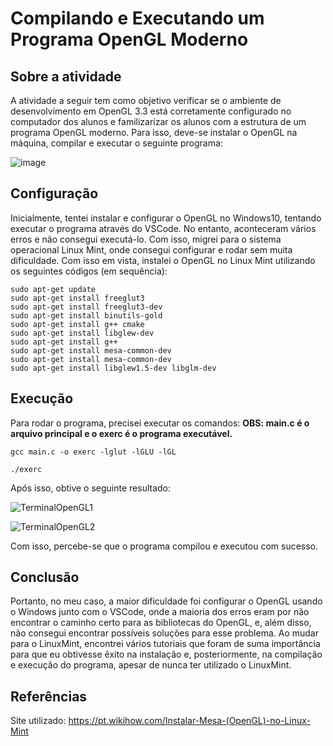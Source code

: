 # Compilando e Executando um Programa OpenGL Moderno

## Sobre a atividade
A atividade a seguir tem como objetivo verificar se o ambiente de desenvolvimento em OpenGL 3.3 está corretamente configurado no computador dos alunos e familizarizar os alunos com a estrutura de um programa OpenGL moderno. Para isso, deve-se instalar o OpenGL na máquina, compilar e executar o seguinte programa:

![image](https://user-images.githubusercontent.com/72406702/95122270-9e3ece80-0726-11eb-9619-2af969afdb42.png)

## Configuração
Inicialmente, tentei instalar e configurar o OpenGL no Windows10, tentando executar o programa através do VSCode. No entanto, aconteceram vários erros e não consegui executá-lo. Com isso, migrei para o sistema operacional Linux Mint, onde consegui configurar e rodar sem muita dificuldade.
Com isso em vista, instalei o OpenGL no Linux Mint utilizando os seguintes códigos (em sequência):

~~~ 
sudo apt-get update
sudo apt-get install freeglut3
sudo apt-get install freeglut3-dev
sudo apt-get install binutils-gold
sudo apt-get install g++ cmake
sudo apt-get install libglew-dev
sudo apt-get install g++
sudo apt-get install mesa-common-dev
sudo apt-get install mesa-common-dev
sudo apt-get install libglew1.5-dev libglm-dev
~~~

## Execução
Para rodar o programa, precisei executar os comandos:
**OBS: main.c é o arquivo principal e o exerc é o programa executável.**
~~~
gcc main.c -o exerc -lglut -lGLU -lGL
~~~
~~~
./exerc
~~~

Após isso, obtive o seguinte resultado:

![TerminalOpenGL1](https://user-images.githubusercontent.com/72406702/95121387-5bc8c200-0725-11eb-91bd-40d4b2df268d.png)

![TerminalOpenGL2](https://user-images.githubusercontent.com/72406702/95121540-8dda2400-0725-11eb-81c8-785b9601a9d9.png)

Com isso, percebe-se que o programa compilou e executou com sucesso. 

## Conclusão
Portanto, no meu caso, a maior dificuldade foi configurar o OpenGL usando o Windows junto com o VSCode, onde a maioria dos erros eram por não encontrar o caminho certo para as bibliotecas do OpenGL, e, além disso, não consegui encontrar possíveis soluções para esse problema. Ao mudar para o LinuxMint, encontrei vários tutoriais que foram de suma importância para que eu obtivesse êxito na instalação e, posteriormente, na compilação e execução do programa, apesar de nunca ter utilizado o LinuxMint.
  
## Referências
Site utilizado: <https://pt.wikihow.com/Instalar-Mesa-(OpenGL)-no-Linux-Mint>
